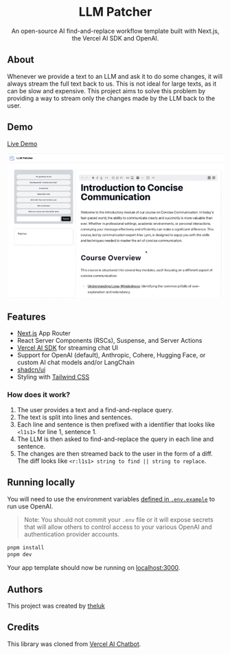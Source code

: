 <h1 align="center">LLM Patcher</h1>

<p align="center">
  An open-source AI find-and-replace workflow template built with Next.js, the Vercel AI SDK and OpenAI.
</p>

## About

Whenever we provide a text to an LLM and ask it to do some changes, it will always stream the full text back to us. This is not ideal for large texts, as it can be slow and expensive. This project aims to solve this problem by providing a way to stream only the changes made by the LLM back to the user.

## Demo

[Live Demo](https://llm-patcher.vercel.app/)

![Demo](/public/demo.gif)

## Features

- [Next.js](https://nextjs.org) App Router
- React Server Components (RSCs), Suspense, and Server Actions
- [Vercel AI SDK](https://sdk.vercel.ai/docs) for streaming chat UI
- Support for OpenAI (default), Anthropic, Cohere, Hugging Face, or custom AI chat models and/or LangChain
- [shadcn/ui](https://ui.shadcn.com)
- Styling with [Tailwind CSS](https://tailwindcss.com)

### How does it work?

1. The user provides a text and a find-and-replace query.
2. The text is split into lines and sentences.
3. Each line and sentence is then prefixed with a identifier that looks like `<l1s1>` for line 1, sentence 1.
4. The LLM is then asked to find-and-replace the query in each line and sentence.
5. The changes are then streamed back to the user in the form of a diff. The diff looks like `<r:l1s1> string to find || string to replace`.

## Running locally

You will need to use the environment variables [defined in `.env.example`](.env.example) to run use OpenAI.

> Note: You should not commit your `.env` file or it will expose secrets that will allow others to control access to your various OpenAI and authentication provider accounts.

```bash
pnpm install
pnpm dev
```

Your app template should now be running on [localhost:3000](http://localhost:3000/).

## Authors

This project was created by [theluk](https://github.com/theluk)

## Credits

This library was cloned from [Vercel AI Chatbot](https://github.com/vercel/ai-chatbot).
